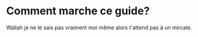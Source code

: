 # Comment marche ce guide?

Wallah je ne le sais pas vraiment moi même alors t'attend pas à un mircale.

